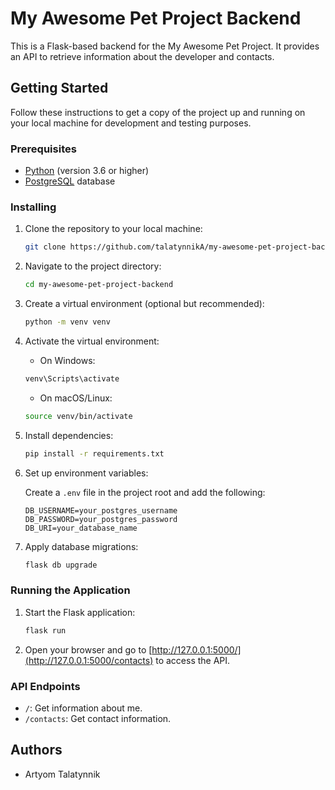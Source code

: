 # My Awesome Pet Project Backend

This is a Flask-based backend for the My Awesome Pet Project. It provides an API to retrieve information about the developer and contacts.

## Getting Started

Follow these instructions to get a copy of the project up and running on your local machine for development and testing purposes.

### Prerequisites

- [Python](https://www.python.org/) (version 3.6 or higher)
- [PostgreSQL](https://www.postgresql.org/) database

### Installing

1. Clone the repository to your local machine:

    ```bash
    git clone https://github.com/talatynnikA/my-awesome-pet-project-backend.git
    ```

2. Navigate to the project directory:

    ```bash
    cd my-awesome-pet-project-backend
    ```

3. Create a virtual environment (optional but recommended):

    ```bash
    python -m venv venv
    ```

4. Activate the virtual environment:

    - On Windows:

    ```bash
    venv\Scripts\activate
    ```

    - On macOS/Linux:

    ```bash
    source venv/bin/activate
    ```

5. Install dependencies:

    ```bash
    pip install -r requirements.txt
    ```

6. Set up environment variables:

   Create a `.env` file in the project root and add the following:

    ```env
    DB_USERNAME=your_postgres_username
    DB_PASSWORD=your_postgres_password
    DB_URI=your_database_name
    ```

7. Apply database migrations:

    ```bash
    flask db upgrade
    ```

### Running the Application

1. Start the Flask application:

    ```bash
    flask run
    ```

2. Open your browser and go to [http://127.0.0.1:5000/](http://127.0.0.1:5000/contacts) to access the API.

### API Endpoints

- `/`: Get information about me.
- `/contacts`: Get contact information.

## Authors

- Artyom Talatynnik


